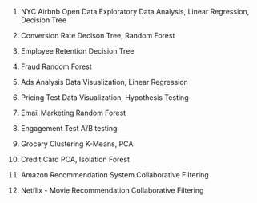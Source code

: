 01. NYC Airbnb Open Data
Exploratory Data Analysis, Linear Regression, Decision Tree

02. Conversion Rate
Decison Tree, Random Forest

03. Employee Retention
Decision Tree

04. Fraud
Random Forest

05. Ads Analysis
Data Visualization, Linear Regression

06. Pricing Test
Data Visualization, Hypothesis Testing

07. Email Marketing
Random Forest

08. Engagement Test
A/B testing

09. Grocery Clustering
K-Means, PCA

10. Credit Card
PCA, Isolation Forest

11. Amazon Recommendation System
Collaborative Filtering

12. Netflix - Movie Recommendation
Collaborative Filtering
